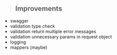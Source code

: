 > ## Improvements

- swagger
- validation type check
- validation return multiple error messages
- validation unnecessary params in request object
- logging
- mappers (maybe)